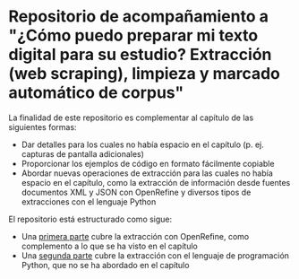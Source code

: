 Repositorio de acompañamiento a "¿Cómo puedo preparar mi texto digital para su estudio? Extracción (web scraping), limpieza y marcado automático de corpus"
=====

La finalidad de este repositorio es complementar al capítulo de las siguientes formas:
- Dar detalles para los cuales no había espacio en el capítulo (p. ej. capturas de pantalla adicionales)
- Proporcionar los ejemplos de código en formato fácilmente copiable
- Abordar nuevas operaciones de extracción para las cuales no había espacio en el capítulo, como la extracción de información desde fuentes documentos XML y JSON con OpenRefine y diversos tipos de extracciones con el lenguaje Python

El repositorio está estructurado como sigue:

- Una [primera parte](./01-extraccion-con-openrefine) cubre la extracción con OpenRefine, como complemento a lo que se ha visto en el capítulo
- Una [segunda parte](./02-extraccion-con-python) cubre la extracción con el lenguaje de programación Python, que no se ha abordado en el capítulo
